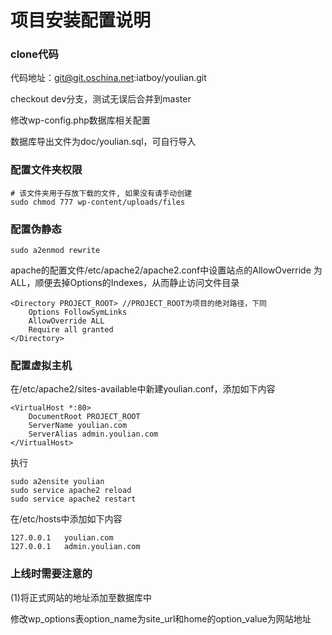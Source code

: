 # 项目安装配置说明
### clone代码

代码地址：git@git.oschina.net:iatboy/youlian.git

checkout dev分支，测试无误后合并到master

修改wp-config.php数据库相关配置

数据库导出文件为doc/youlian.sql，可自行导入

### 配置文件夹权限

    # 该文件夹用于存放下载的文件, 如果没有请手动创建
    sudo chmod 777 wp-content/uploads/files

### 配置伪静态

	sudo a2enmod rewrite

apache的配置文件/etc/apache2/apache2.conf中设置站点的AllowOverride 为ALL，顺便去掉Options的Indexes，从而静止访问文件目录

	<Directory PROJECT_ROOT> //PROJECT_ROOT为项目的绝对路径，下同
		Options FollowSymLinks
		AllowOverride ALL
		Require all granted
	</Directory>

### 配置虚拟主机

在/etc/apache2/sites-available中新建youlian.conf，添加如下内容

	<VirtualHost *:80>
		DocumentRoot PROJECT_ROOT
		ServerName youlian.com
		ServerAlias admin.youlian.com
	</VirtualHost>

执行

	sudo a2ensite youlian
	sudo service apache2 reload
	sudo service apache2 restart

在/etc/hosts中添加如下内容

	127.0.0.1   youlian.com
	127.0.0.1   admin.youlian.com

### 上线时需要注意的

(1)将正式网站的地址添加至数据库中

修改wp_options表option_name为site_url和home的option_value为网站地址


